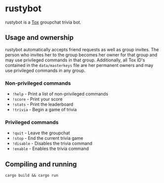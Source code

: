 # rustybot
rustybot is a [Tox](https://tox.chat) groupchat trivia bot.

## Usage and ownership
rustybot automatically accepts friend requests as well as group invites. The person who invites her
to the group becomes her owner for that group and may use privileged commands in that group. Additionally, all Tox ID's contained in the `data/masterkeys` file are her permanent owners and may use privileged commands in any group.

### Non-privileged commands
* `!help` - Print a list of non-privileged commands
* `!score` - Print your score
* `!stats` - Print the leaderboard
* `!trivia` - Begin a game of trivia

### Privileged commands
* `!quit` - Leave the groupchat
* `!stop` - End the current trivia game
* `!disable` - Disables the trivia command
* `!enable` - Enables the trivia command

## Compiling and running
`cargo build && cargo run`
